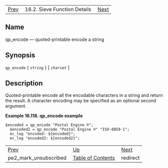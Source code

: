 |     |     |     |
| --- | --- | --- |
| [Prev](sieve.ref.pe2_mark_unsubscribed)  | 16.2. Sieve Function Details |  [Next](sieve.ref.redirect) |

<a name="sieve.ref.qp_encode"></a>
## Name

qp_encode — quoted-printable encode a string

## Synopsis

`qp_encode` { *`string`* } [ *`charset`* ]

<a name="idp31093824"></a>
## Description

Quoted-printable encode all the encodable characters in a string and return the result. A character encoding may be specified as an optional second argument.

<a name="example.ap_encode"></a>

**Example 16.118. qp_encode example**

```
$encoded = qp_encode "Postal Engine ®";
  $encoded2 = qp_encode "Postal Engine ®" "ISO-8859-1";
  ec_log "encoded: ${encoded}";
  ec_log "encoded2: ${encoded2}";
```


|     |     |     |
| --- | --- | --- |
| [Prev](sieve.ref.pe2_mark_unsubscribed)  | [Up](sieve.ref.files) |  [Next](sieve.ref.redirect) |
| pe2_mark_unsubscribed  | [Table of Contents](index) |  redirect |
